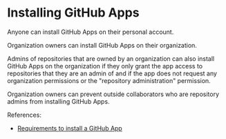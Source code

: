 # Installing GitHub Apps

Anyone can install GitHub Apps on their personal account.

Organization owners can install GitHub Apps on their organization.

Admins of repositories that are owned by an organization can also install GitHub Apps on the organization if they only grant the app access to repositories that they are an admin of and if the app does not request any organization permissions or the "repository administration" permission.

Organization owners can prevent outside collaborators who are repository admins from installing GitHub Apps.

References:

- [Requirements to install a GitHub App](https://docs.github.com/en/apps/using-github-apps/installing-a-github-app-from-a-third-party#requirements-to-install-a-github-app)
